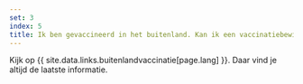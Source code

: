 ```yaml
---
set: 3
index: 5
title: Ik ben gevaccineerd in het buitenland. Kan ik een vaccinatiebewijs maken met CoronaCheck? 
---
```

Kijk op {{ site.data.links.buitenlandvaccinatie[page.lang] }}. Daar vind je altijd de laatste informatie.
